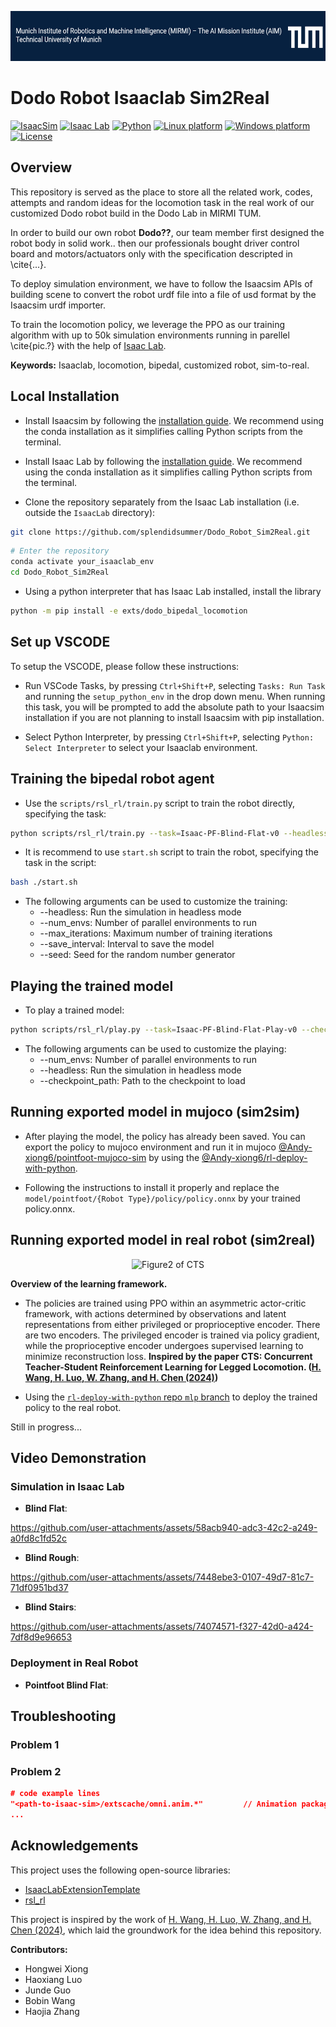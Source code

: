 <p align="center">
    <img alt="SUSTech" src="./media/TUM_mirmi.png" height="80
    ">
</p>

# Dodo Robot Isaaclab Sim2Real

[![IsaacSim](https://img.shields.io/badge/IsaacSim-4.2.0-silver.svg)](https://docs.isaacsim.omniverse.nvidia.com/4.2.0/index.html)
[![Isaac Lab](https://img.shields.io/badge/IsaacLab-1.4.1-silver)](https://isaac-sim.github.io/IsaacLab)
[![Python](https://img.shields.io/badge/python-3.10-blue.svg)](https://docs.python.org/3/whatsnew/3.10.html)
[![Linux platform](https://img.shields.io/badge/platform-linux--64-orange.svg)](https://releases.ubuntu.com/20.04/)
[![Windows platform](https://img.shields.io/badge/platform-windows--64-orange.svg)](https://www.microsoft.com/en-us/)
[![License](https://img.shields.io/badge/license-MIT-yellow.svg)](https://opensource.org/license/mit)

## Overview
This repository is served as the place to store all the 
related work, codes, attempts and random ideas for the locomotion task in the real work of our customized Dodo robot build in the Dodo Lab in MIRMI TUM. 

In order to build our own robot **Dodo??**, our team member  first designed the robot body in solid work.. then our professionals bought driver control board and motors/actuators only with the specification descripted in \cite{...}.  

To deploy simulation environment, we have to follow the Isaacsim APIs of building scene to convert the robot urdf file into a file of usd format by the Isaacsim urdf importer. 

To train the locomotion policy, we leverage the PPO as our training algorithm with up to 50k simulation environments running in parellel \cite{pic.?} with the help of [Isaac Lab](https://github.com/isaac-sim/IsaacLab). 


**Keywords:** Isaaclab, locomotion, bipedal, customized robot, sim-to-real. 

## Local Installation

- Install Isaacsim by following the [installation guide](https://docs.isaacsim.omniverse.nvidia.com/4.2.0/installation/index.html). We recommend using the conda installation as it simplifies calling Python scripts from the terminal.

- Install Isaac Lab by following the [installation guide](https://isaac-sim.github.io/IsaacLab/main/source/setup/installation/index.html). We recommend using the conda installation as it simplifies calling Python scripts from the terminal.

- Clone the repository separately from the Isaac Lab installation (i.e. outside the `IsaacLab` directory):

```bash
git clone https://github.com/splendidsummer/Dodo_Robot_Sim2Real.git
```

```bash
# Enter the repository
conda activate your_isaaclab_env
cd Dodo_Robot_Sim2Real
```

- Using a python interpreter that has Isaac Lab installed, install the library

```bash
python -m pip install -e exts/dodo_bipedal_locomotion
```
## Set up VSCODE

To setup the VSCODE, please follow these instructions:

- Run VSCode Tasks, by pressing `Ctrl+Shift+P`, selecting `Tasks: Run Task` and running the `setup_python_env` in the drop down menu. When running this task, you will be prompted to add the absolute path to your Isaacsim installation if you are not planning to install Isaacsim with pip installation. 

<!-- If everything executes correctly, it should create a file .python.env in the `.vscode` directory. The file contains the python paths to all the extensions provided by Isaac Sim and Omniverse. This helps in indexing all the python modules for intelligent suggestions while writing code. -->

- Select Python Interpreter, by pressing `Ctrl+Shift+P`, selecting `Python: Select Interpreter` to select your Isaaclab environment. 

## Training the bipedal robot agent
- Use the `scripts/rsl_rl/train.py` script to train the robot directly, specifying the task:

```bash
python scripts/rsl_rl/train.py --task=Isaac-PF-Blind-Flat-v0 --headless
```

- It is recommend to use `start.sh` script to train the robot, specifying the task in the script:

```bash
bash ./start.sh
```

- The following arguments can be used to customize the training:
    * --headless: Run the simulation in headless mode
    * --num_envs: Number of parallel environments to run
    * --max_iterations: Maximum number of training iterations
    * --save_interval: Interval to save the model
    * --seed: Seed for the random number generator

## Playing the trained model
- To play a trained model:

```bash
python scripts/rsl_rl/play.py --task=Isaac-PF-Blind-Flat-Play-v0 --checkpoint_path=path/to/checkpoint
```

- The following arguments can be used to customize the playing:
    * --num_envs: Number of parallel environments to run
    * --headless: Run the simulation in headless mode
    * --checkpoint_path: Path to the checkpoint to load

## Running exported model in mujoco (sim2sim)
- After playing the model, the policy has already been saved. You can export the policy to mujoco environment and run it in mujoco [@Andy-xiong6/pointfoot-mujoco-sim](https://github.com/Andy-xiong6/pointfoot-mujoco-sim) by using the [@Andy-xiong6/rl-deploy-with-python](https://github.com/Andy-xiong6/rl-deploy-with-python).

- Following the instructions to install it properly and replace the `model/pointfoot/{Robot Type}/policy/policy.onnx` by your trained policy.onnx.

## Running exported model in real robot (sim2real)
<p align="center">
    <img alt="Figure2 of CTS" src="./media/learning_frame.png">
</p>

**Overview of the learning framework.**

- The policies are trained using PPO within an asymmetric actor-critic framework, with actions determined by observations and latent representations from either privileged or proprioceptive encoder. There are two encoders. The privileged encoder is trained via policy gradient, while the proprioceptive encoder undergoes supervised learning to minimize reconstruction loss. **Inspired by the paper CTS: Concurrent Teacher-Student Reinforcement Learning for Legged Locomotion. ([H. Wang, H. Luo, W. Zhang, and H. Chen (2024)](https://doi.org/10.1109/LRA.2024.3457379))**

- Using the [`rl-deploy-with-python` repo `mlp` branch](https://github.com/Andy-xiong6/rl-deploy-with-python/tree/mlp) to deploy the trained policy to the real robot.

Still in progress...

## Video Demonstration

### Simulation in Isaac Lab
- **Blind Flat**:

https://github.com/user-attachments/assets/58acb940-adc3-42c2-a249-a0fd8c1fd52c

- **Blind Rough**:

https://github.com/user-attachments/assets/7448ebe3-0107-49d7-81c7-71df0951bd37

- **Blind Stairs**:

https://github.com/user-attachments/assets/74074571-f327-42d0-a424-7df8d9e96653


### Deployment in Real Robot
- **Pointfoot Blind Flat**:



## Troubleshooting

### Problem 1


### Problem 2


```json
# code example lines 
"<path-to-isaac-sim>/extscache/omni.anim.*"         // Animation packages
...
```

## Acknowledgements

This project uses the following open-source libraries:
- [IsaacLabExtensionTemplate](https://github.com/isaac-sim/IsaacLabExtensionTemplate)
- [rsl_rl](https://github.com/leggedrobotics/rsl_rl/tree/master)

This project is inspired by the work of [H. Wang, H. Luo, W. Zhang, and H. Chen (2024)](https://doi.org/10.1109/LRA.2024.3457379), which laid the groundwork for the idea behind this repository.

**Contributors:**
- Hongwei Xiong
- Haoxiang Luo
- Junde Guo
- Bobin Wang
- Haojia Zhang

